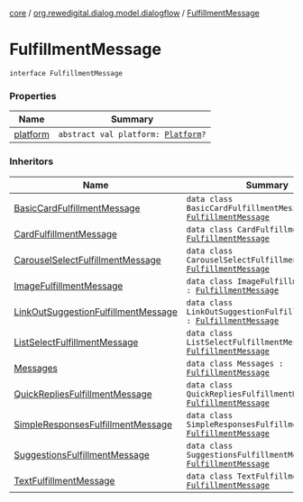 [core](../../index.md) / [org.rewedigital.dialog.model.dialogflow](../index.md) / [FulfillmentMessage](./index.md)

# FulfillmentMessage

`interface FulfillmentMessage`

### Properties

| Name | Summary |
|---|---|
| [platform](platform.md) | `abstract val platform: `[`Platform`](../-platform/index.md)`?` |

### Inheritors

| Name | Summary |
|---|---|
| [BasicCardFulfillmentMessage](../-basic-card-fulfillment-message/index.md) | `data class BasicCardFulfillmentMessage : `[`FulfillmentMessage`](./index.md) |
| [CardFulfillmentMessage](../-card-fulfillment-message/index.md) | `data class CardFulfillmentMessage : `[`FulfillmentMessage`](./index.md) |
| [CarouselSelectFulfillmentMessage](../-carousel-select-fulfillment-message/index.md) | `data class CarouselSelectFulfillmentMessage : `[`FulfillmentMessage`](./index.md) |
| [ImageFulfillmentMessage](../-image-fulfillment-message/index.md) | `data class ImageFulfillmentMessage : `[`FulfillmentMessage`](./index.md) |
| [LinkOutSuggestionFulfillmentMessage](../-link-out-suggestion-fulfillment-message/index.md) | `data class LinkOutSuggestionFulfillmentMessage : `[`FulfillmentMessage`](./index.md) |
| [ListSelectFulfillmentMessage](../-list-select-fulfillment-message/index.md) | `data class ListSelectFulfillmentMessage : `[`FulfillmentMessage`](./index.md) |
| [Messages](../-messages/index.md) | `data class Messages : `[`FulfillmentMessage`](./index.md) |
| [QuickRepliesFulfillmentMessage](../-quick-replies-fulfillment-message/index.md) | `data class QuickRepliesFulfillmentMessage : `[`FulfillmentMessage`](./index.md) |
| [SimpleResponsesFulfillmentMessage](../-simple-responses-fulfillment-message/index.md) | `data class SimpleResponsesFulfillmentMessage : `[`FulfillmentMessage`](./index.md) |
| [SuggestionsFulfillmentMessage](../-suggestions-fulfillment-message/index.md) | `data class SuggestionsFulfillmentMessage : `[`FulfillmentMessage`](./index.md) |
| [TextFulfillmentMessage](../-text-fulfillment-message/index.md) | `data class TextFulfillmentMessage : `[`FulfillmentMessage`](./index.md) |
